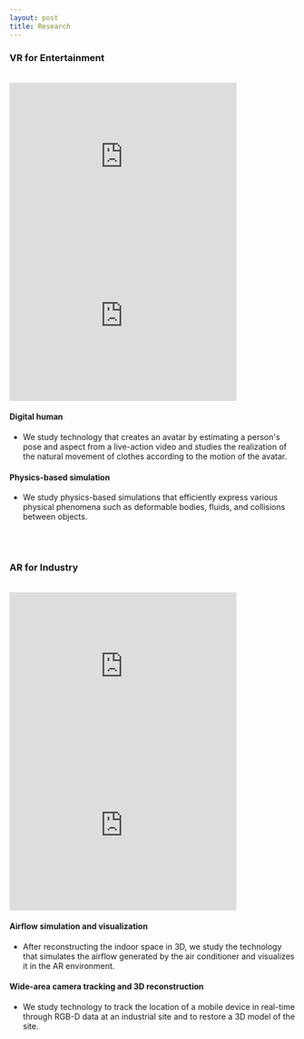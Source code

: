 ```yaml
---
layout: post
title: Research
---
```


### VR for Entertainment
<br>
<div class="row">
    <iframe width="400" height="280" src="https://www.youtube.com/embed/ZhNzgYobpEk?rel=0" title="YouTube video player" frameborder="0" allow="accelerometer; autoplay; clipboard-write; encrypted-media; gyroscope; picture-in-picture; web-share" allowfullscreen style="margin-right: 2rem"></iframe>
    <iframe width="400" height="280" src="https://www.youtube.com/embed/y4VfJjDFmV8?rel=0" title="YouTube video player" frameborder="0" allow="accelerometer; autoplay; clipboard-write; encrypted-media; gyroscope; picture-in-picture; web-share" allowfullscreen></iframe>
</div>

#### Digital human
* We study technology that creates an avatar by estimating a person's pose and aspect from a live-action video and studies the realization of the natural movement of clothes according to the motion of the avatar.

#### Physics-based simulation
* We study physics-based simulations that efficiently express various physical phenomena such as deformable bodies, fluids, and collisions between objects.

<br><br>

### AR for Industry

<br>

<div class="row">
    <iframe width="400" height="280" src="https://www.youtube.com/embed/ttMZiVrtUAM?rel=0" title="YouTube video player" frameborder="0" allow="accelerometer; autoplay; clipboard-write; encrypted-media; gyroscope; picture-in-picture; web-share" allowfullscreen style="margin-right: 2rem"></iframe>
    <iframe width="400" height="280" src="https://www.youtube.com/embed/ODRu0XRrQPI?rel=0" title="YouTube video player" frameborder="0" allow="accelerometer; autoplay; clipboard-write; encrypted-media; gyroscope; picture-in-picture; web-share" allowfullscreen></iframe>
</div>

#### Airflow simulation and visualization
* After reconstructing the indoor space in 3D, we study the technology that simulates the airflow generated by the air conditioner and visualizes it in the AR environment.

#### Wide-area camera tracking and 3D reconstruction
* We study technology to track the location of a mobile device in real-time through RGB-D data at an industrial site and to restore a 3D model of the site.